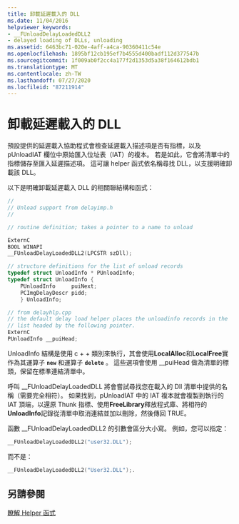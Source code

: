 ```yaml
---
title: 卸載延遲載入的 DLL
ms.date: 11/04/2016
helpviewer_keywords:
- __FUnloadDelayLoadedDLL2
- delayed loading of DLLs, unloading
ms.assetid: 6463bc71-020e-4aff-a4ca-90360411c54e
ms.openlocfilehash: 1895bf12cb195ef7b4555d400badf112d377547b
ms.sourcegitcommit: 1f009ab0f2cc4a177f2d1353d5a38f164612bdb1
ms.translationtype: MT
ms.contentlocale: zh-TW
ms.lasthandoff: 07/27/2020
ms.locfileid: "87211914"
---
```

# <a name="unloading-a-delay-loaded-dll"></a>卸載延遲載入的 DLL

預設提供的延遲載入協助程式會檢查延遲載入描述項是否有指標，以及 pUnloadIAT 欄位中原始匯入位址表（IAT）的複本。 若是如此，它會將清單中的指標儲存至匯入延遲描述項。 這可讓 helper 函式依名稱尋找 DLL，以支援明確卸載該 DLL。

以下是明確卸載延遲載入 DLL 的相關聯結構和函式：

```cpp
//
// Unload support from delayimp.h
//

// routine definition; takes a pointer to a name to unload

ExternC
BOOL WINAPI
__FUnloadDelayLoadedDLL2(LPCSTR szDll);

// structure definitions for the list of unload records
typedef struct UnloadInfo * PUnloadInfo;
typedef struct UnloadInfo {
    PUnloadInfo     puiNext;
    PCImgDelayDescr pidd;
    } UnloadInfo;

// from delayhlp.cpp
// the default delay load helper places the unloadinfo records in the
// list headed by the following pointer.
ExternC
PUnloadInfo __puiHead;
```

UnloadInfo 結構是使用 c + + 類別來執行，其會使用**LocalAlloc**和**LocalFree**實作為其運算子 **`new`** 和運算子 **`delete`** 。 這些選項會使用 __puiHead 做為清單的標頭，保留在標準連結清單中。

呼叫 __FUnloadDelayLoadedDLL 將會嘗試尋找您在載入的 Dll 清單中提供的名稱（需要完全相符）。 如果找到，pUnloadIAT 中的 IAT 複本就會複製到執行的 IAT 頂端，以還原 Thunk 指標、使用**FreeLibrary**釋放程式庫、將相符的**UnloadInfo**記錄從清單中取消連結並加以刪除，然後傳回 TRUE。

函數 __FUnloadDelayLoadedDLL2 的引數會區分大小寫。 例如，您可以指定：

```cpp
__FUnloadDelayLoadedDLL2("user32.DLL");
```

而不是：

```cpp
__FUnloadDelayLoadedDLL2("User32.DLL");.
```

## <a name="see-also"></a>另請參閱

[瞭解 Helper 函式](understanding-the-helper-function.md)
